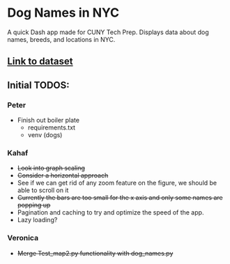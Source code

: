 # Dog Names in NYC
A quick Dash app made for CUNY Tech Prep. Displays data about dog names, breeds, and locations in NYC.

## [Link to dataset](https://data.cityofnewyork.us/Health/NYC-Dog-Licensing-Dataset/nu7n-tubp)

## Initial TODOS:  

### Peter
- Finish out boiler plate
  - requirements.txt
  - venv (dogs)

### Kahaf
- ~~Look into graph scaling~~
- ~~Consider a horizontal approach~~
- See if we can get rid of any zoom feature on the figure, we should be able to scroll on it
- ~~Currently the bars are too small for the x axis and only some names are popping up~~
- Pagination and caching to try and optimize the speed of the app.
- Lazy loading?

### Veronica
- ~~Merge Test_map2.py functionality with dog_names.py~~
     